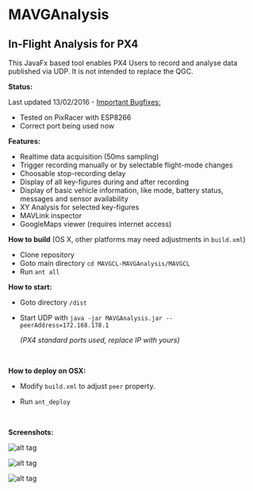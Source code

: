 # MAVGAnalysis

## In-Flight Analysis for PX4

This JavaFx based tool enables PX4 Users to record and analyse data published via UDP. It is not intended to replace the QGC.

**Status:** 

Last updated 13/02/2016 - <u>Important Bugfixes:</u>

- Tested on PixRacer with ESP8266
- Correct port being used now

**Features:**

- Realtime data acquisition (50ms sampling)
- Trigger recording manually or by selectable flight-mode changes
- Choosable stop-recording delay
- Display of all key-figures during and after recording
- Display of basic vehicle information, like mode, battery status, messages and sensor availability
- XY Analysis for selected key-figures
- MAVLink inspector
- GoogleMaps viewer (requires internet access)



**How to build** (OS X, other platforms may need adjustments in `build.xml`)

- Clone repository
- Goto main directory  `cd MAVGCL-MAVGAnalysis/MAVGCL`
- Run `ant all`



**How to start:**

- Goto directory `/dist`
  
- Start UDP with `java -jar MAVGAnalysis.jar --peerAddress=172.168.178.1`
  
   *(PX4 standard ports used, replace IP with yours)*
  
  ​

**How to deploy on OSX:**

- Modify `build.xml` to adjust  `peer` property.
  
- Run `ant_deploy`
  
  ​

**Screenshots:**

![alt tag](https://raw.github.com/ecmnet/MAVGCL/MAVGAnalysis/MAVGCL/screenshot.png)

![alt tag](https://raw.github.com/ecmnet/MAVGCL/MAVGAnalysis/MAVGCL/screenshot2.png)

![alt tag](https://raw.github.com/ecmnet/MAVGCL/MAVGAnalysis/MAVGCL/screenshot3.png)